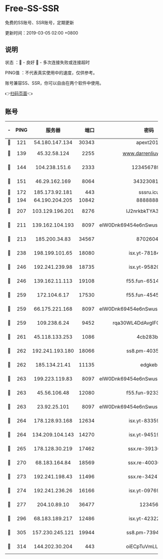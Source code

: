 # Free-SS-SSR

免费的SS账号、SSR账号，定期更新

更新时间：2019-03-05 02:00 +0800

## 说明

状态     ：🙂 - 良好 🙁 - 多次连接失败或连接超时

PING值   ：不代表真实使用中的速度，仅供参考。

账号兼容SS、SSR，你可以自由在两个软件中使用。

👉[扫码页面](https://liesauer.github.io/free-ss-ssr.github.io/)👈

## 账号

|-|PING|服务器|端口|密码|加密方式|区域|
|:----:|:----:|:-----:|-----:|:----:|:----:|:----:|
|🙂|121|54.180.147.134|30343|apext2019|chacha20|KR|
|🙂|139|45.32.58.124|2255|www.darrenliuwei.com|aes-256-cfb|JP|
|🙂|144|104.238.151.6|2333|12345678900|aes-256-cfb|JP|
|🙂|151|46.29.162.169|8064|3432308177|aes-256-cfb|RU|
|🙂|172|185.173.92.181|443|sssru.icu|rc4-md5|RU|
|🙂|194|64.190.204.205|10842|88888888|rc4-md5|US|
|🙂|207|103.129.196.201|8276|lJ2nrkbkTYA30wv0|aes-256-cfb|US|
|🙂|211|139.162.104.193|8097|eIW0Dnk69454e6nSwuspv9DmS201tQ0D|aes-256-cfb|JP|
|🙂|213|185.200.34.83|34567|87026045|aes-256-cfb|US|
|🙂|238|198.199.101.65|18080|isx.yt-78184489|aes-256-cfb|US|
|🙂|246|192.241.239.98|18735|isx.yt-95820139|aes-256-cfb|US|
|🙂|246|139.162.11.113|19108|f55.fun-65147791|aes-256-cfb|SG|
|🙂|259|172.104.6.17|17530|f55.fun-45452436|aes-256-cfb|US|
|🙂|259|66.175.221.168|8097|eIW0Dnk69454e6nSwuspv9DmS201tQ0D|aes-256-cfb|US|
|🙂|259|109.238.6.24|9452|rqa30WL4DdAvgIFG6Fs3znzTa|aes-256-cfb|FR|
|🙂|261|45.118.133.253|1086|4cb283b8|aes-256-cfb|SG|
|🙂|262|192.241.193.180|18066|ss8.pm-40352381|aes-256-cfb|US|
|🙂|262|185.134.21.41|11135|edgkeb|aes-256-cfb|GB|
|🙂|263|199.223.119.83|8097|eIW0Dnk69454e6nSwuspv9DmS201tQ0D|aes-256-cfb|US|
|🙂|263|45.56.106.48|12080|f55.fun-92337003|aes-256-cfb|US|
|🙂|263|23.92.25.101|8097|eIW0Dnk69454e6nSwuspv9DmS201tQ0D|aes-256-cfb|US|
|🙂|264|178.128.93.168|12634|isx.yt-83359917|aes-256-cfb|SG|
|🙂|264|134.209.104.143|14270|isx.yt-94519084|aes-256-cfb|SG|
|🙂|265|178.128.30.219|17462|ssx.re-39136705|aes-256-cfb|SG|
|🙂|270|68.183.164.84|18569|ssx.re-40036320|aes-256-cfb|US|
|🙂|273|192.241.198.43|11496|ssx.re-34247087|aes-256-cfb|US|
|🙂|274|192.241.236.26|16166|isx.yt-09769627|aes-256-cfb|US|
|🙂|277|204.10.89.10|36477|123456|aes-256-cfb|US|
|🙂|296|68.183.189.217|12486|isx.yt-42322942|aes-256-cfb|SG|
|🙂|305|157.230.245.121|19944|ss8.pm-73943906|aes-256-cfb|SG|
|🙂|314|144.202.30.204|443|oiECpTuVmLLxk4Ts|aes-256-cfb|US|

